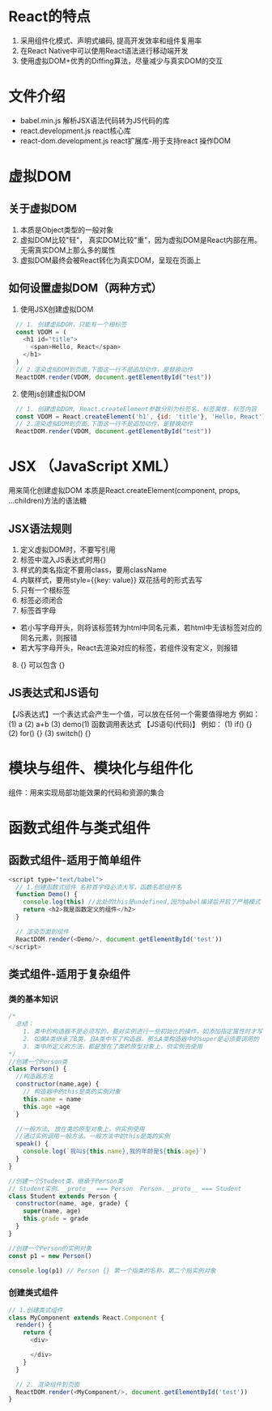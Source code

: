 # React的特点
1. 采用组件化模式、声明式编码, 提高开发效率和组件复用率
2. 在React Native中可以使用React语法进行移动端开发
3. 使用虚拟DOM+优秀的Diffing算法，尽量减少与真实DOM的交互

# 文件介绍
* babel.min.js 解析JSX语法代码转为JS代码的库
* react.development.js  react核心库
* react-dom.development.js  react扩展库-用于支持react 操作DOM


# 虚拟DOM

## 关于虚拟DOM
1. 本质是Object类型的一般对象
2. 虚拟DOM比较"轻"， 真实DOM比较"重"，因为虚拟DOM是React内部在用。无需真实DOM上那么多的属性
3. 虚拟DOM最终会被React转化为真实DOM，呈现在页面上 
## 如何设置虚拟DOM（两种方式）

1. 使用JSX创建虚拟DOM
```javascript
  // 1. 创建虚拟DOM，只能有一个根标签
  const VDOM = (
    <h1 id="title">
      <span>Hello, React</span>
    </h1>
  )
  // 2.渲染虚拟DOM到页面,下面这一行不是追加动作，是替换动作
  ReactDOM.render(VDOM, document.getElementById("test"))
```

2. 使用js创建虚拟DOM
```javascript
  // 1. 创建虚拟DOM, React.createElement参数分别为标签名，标签属性，标签内容
  const VDOM = React.createElement('h1', {id: 'title'}, 'Hello, React')
  // 2.渲染虚拟DOM到页面,下面这一行不是追加动作，是替换动作
  ReactDOM.render(VDOM, document.getElementById("test"))
```

# JSX （JavaScript XML）
用来简化创建虚拟DOM
本质是React.createElement(component, props, ...children)方法的语法糖

## JSX语法规则
1. 定义虚拟DOM时，不要写引用
2. 标签中混入JS表达式时用{}
3. 样式的类名指定不要用class，要用className
4. 内联样式，要用style={{key: value}} 双花括号的形式去写
5. 只有一个根标签
6. 标签必须闭合
7. 标签首字母
  * 若小写字母开头，则将该标签转为html中同名元素，若html中无该标签对应的同名元素，则报错
  * 若大写字母开头，React去渲染对应的标签，若组件没有定义，则报错
8. {} 可以包含 {}
## JS表达式和JS语句
【JS表达式】一个表达式会产生一个值，可以放在任何一个需要值得地方
        例如： 
        (1) a
        (2) a+b
        (3) demo(1) 函数调用表达式
【JS语句(代码)】
        例如：
        (1) if() {}
        (2) for() {}
        (3) switch() {} 
  


# 模块与组件、模块化与组件化
组件：用来实现局部功能效果的代码和资源的集合
# 函数式组件与类式组件

## 函数式组件-适用于简单组件

```javascript
<script type="text/babel">
  // 1.创建函数式组件 名称首字母必须大写，函数名即组件名
  function Demo() {
    console.log(this) //此处的this是undefined,因为babel编译后开启了严格模式
    return <h2>我是函数定义的组件</h2>
  }

  // 渲染页面到组件
  ReactDOM.render(<Demo/>, document.getElementById('test'))
</script>
```

## 类式组件-适用于复杂组件

### 类的基本知识
  ```javascript
  /*
    总结：
      1. 类中的构造器不是必须写的，要对实例进行一些初始化的操作，如添加指定属性时才写
      2. 如果A类继承了B类，且A类中写了构造器，那么A类构造器中的super是必须要调用的
      3. 类中所定义的方法，都是放在了类的原型对象上，供实例去使用
  */
  //创建一个Person类
  class Person() {
    //构造器方法
    constructor(name,age) {
      // 构造器中的this是类的实例对象
      this.name = name
      this.age =age
    }

    //一般方法, 放在类的原型对象上，供实例使用
    //通过实例调用一般方法，一般方法中的this是类的实例
    speak() {
      console.log(`我叫${this.name},我的年龄是${this.age}`)
    }
  }

  //创建一个Student类，继承于Person类
  // Student实例.__proto__ === Person  Person.__proto__ === Student
  class Student extends Person { 
    constructor(name, age, grade) {
      super(name, age)  
      this.grade = grade
    }
  }

  //创建一个Person的实例对象
  const p1 = new Person()

  console.log(p1) // Person {} 第一个指类的名称，第二个指实例对象 
  ``` 


### 创建类式组件

  ```javascript
  // 1.创建类式组件
  class MyComponent extends React.Component {
    render() {
      return {
        <div>

        </div>
      }
    }

    // 2. 渲染组件到页面
    ReactDOM.render(<MyComponent/>, document.getElementById('test'))
  } 
  ```